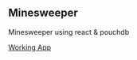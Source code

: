 ## Minesweeper

Minesweeper using react & pouchdb

[Working App](http://aplchian-minesweeper.surge.sh)
